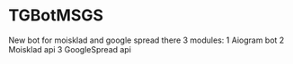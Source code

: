 # TGBotMSGS
New bot for moisklad and google spread
there 3 modules:
1 Aiogram bot
2 Moisklad api
3 GoogleSpread api
